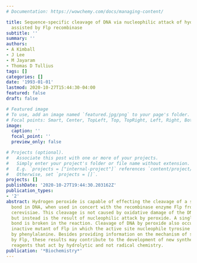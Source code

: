 ```yaml
---
# Documentation: https://wowchemy.com/docs/managing-content/

title: Sequence-specific cleavage of DNA via nucleophilic attack of hydrogen peroxide,
  assisted by Flp recombinase
subtitle: ''
summary: ''
authors:
- A Kimball
- J Lee
- M Jayaram
- Thomas D Tullius
tags: []
categories: []
date: '1993-01-01'
lastmod: 2020-10-27T15:44:30-04:00
featured: false
draft: false

# Featured image
# To use, add an image named `featured.jpg/png` to your page's folder.
# Focal points: Smart, Center, TopLeft, Top, TopRight, Left, Right, BottomLeft, Bottom, BottomRight.
image:
  caption: ''
  focal_point: ''
  preview_only: false

# Projects (optional).
#   Associate this post with one or more of your projects.
#   Simply enter your project's folder or file name without extension.
#   E.g. `projects = ["internal-project"]` references `content/project/deep-learning/index.md`.
#   Otherwise, set `projects = []`.
projects: []
publishDate: '2020-10-27T19:44:30.203162Z'
publication_types:
- '2'
abstract: Hydrogen peroxide is capable of effecting the cleavage of a specific phosphodiester
  bond in DNA, when used in concert with the recombinase enzyme Flp from Saccharomyces
  cerevisiae. This cleavage is not caused by oxidative damage of the DNA backbone
  but instead is the result of nucleophilic attack by peroxide. A single phosphorus-oxygen
  bond is broken in the reaction. Cleavage of DNA by peroxide also occurs with an
  inactive mutant of Flp in which the active site nucleophile tyrosine has been replaced
  by phenylalanine. Besides providing information on the mechanism of strand cleavage
  by Flp, these results may contribute to the development of new synthetic DNA cleavage
  reagents that act by hydrolytic and not radical chemistry.
publication: '*Biochemistry*'
---
```

